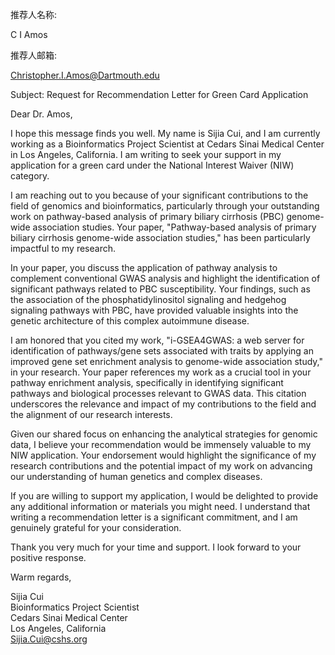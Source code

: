 推荐人名称:

C I Amos

推荐人邮箱:

Christopher.I.Amos@Dartmouth.edu


Subject: Request for Recommendation Letter for Green Card Application

Dear Dr. Amos,

I hope this message finds you well. My name is Sijia Cui, and I am currently working as a Bioinformatics Project Scientist at Cedars Sinai Medical Center in Los Angeles, California. I am writing to seek your support in my application for a green card under the National Interest Waiver (NIW) category.

I am reaching out to you because of your significant contributions to the field of genomics and bioinformatics, particularly through your outstanding work on pathway-based analysis of primary biliary cirrhosis (PBC) genome-wide association studies. Your paper, "Pathway-based analysis of primary biliary cirrhosis genome-wide association studies," has been particularly impactful to my research.

In your paper, you discuss the application of pathway analysis to complement conventional GWAS analysis and highlight the identification of significant pathways related to PBC susceptibility. Your findings, such as the association of the phosphatidylinositol signaling and hedgehog signaling pathways with PBC, have provided valuable insights into the genetic architecture of this complex autoimmune disease.

I am honored that you cited my work, "i-GSEA4GWAS: a web server for identification of pathways/gene sets associated with traits by applying an improved gene set enrichment analysis to genome-wide association study," in your research. Your paper references my work as a crucial tool in your pathway enrichment analysis, specifically in identifying significant pathways and biological processes relevant to GWAS data. This citation underscores the relevance and impact of my contributions to the field and the alignment of our research interests.

Given our shared focus on enhancing the analytical strategies for genomic data, I believe your recommendation would be immensely valuable to my NIW application. Your endorsement would highlight the significance of my research contributions and the potential impact of my work on advancing our understanding of human genetics and complex diseases.

If you are willing to support my application, I would be delighted to provide any additional information or materials you might need. I understand that writing a recommendation letter is a significant commitment, and I am genuinely grateful for your consideration.

Thank you very much for your time and support. I look forward to your positive response.

Warm regards,

Sijia Cui  
Bioinformatics Project Scientist  
Cedars Sinai Medical Center  
Los Angeles, California  
Sijia.Cui@cshs.org